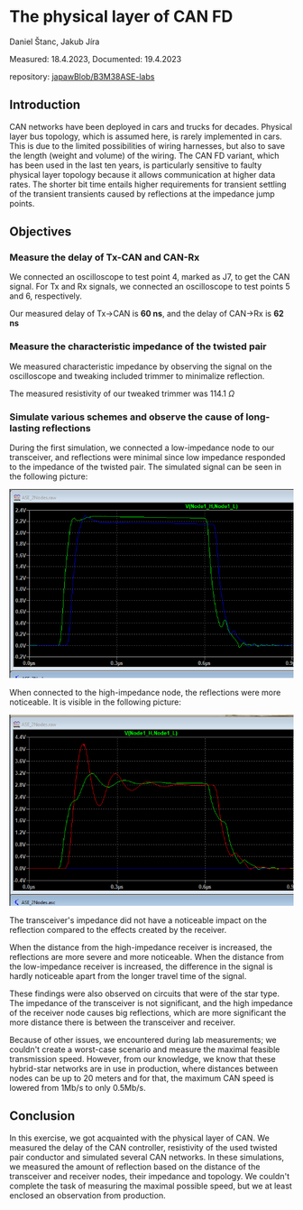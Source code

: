 # The physical layer of CAN FD

Daniel Štanc, Jakub Jíra

Measured: 18.4.2023, Documented: 19.4.2023

repository: [japawBlob/B3M38ASE-labs](https://github.com/japawBlob/B3M38ASE-labs)

## Introduction

CAN networks have been deployed in cars and trucks for decades. Physical layer bus topology, which is assumed here, is rarely implemented in cars. This is due to the limited possibilities of wiring harnesses, but also to save the length (weight and volume) of the wiring. The CAN FD variant, which has been used in the last ten years, is particularly sensitive to faulty physical layer topology because it allows communication at higher data rates. The shorter bit time entails higher requirements for transient settling of the transient transients caused by reflections at the impedance jump points.

## Objectives

### Measure the delay of Tx-CAN and CAN-Rx

We connected an oscilloscope to test point 4, marked as J7, to get the CAN signal. For Tx and Rx signals, we connected an oscilloscope to test points 5 and 6, respectively.

Our measured delay of Tx->CAN is **60 ns**, and the delay of CAN->Rx is **62 ns**

### Measure the characteristic impedance of the twisted pair

We measured characteristic impedance by observing the signal on the oscilloscope and tweaking included trimmer to minimalize reflection. 

The measured resistivity of our tweaked trimmer was 114.1 $\Omega$

### Simulate various schemes and observe the cause of long-lasting reflections

During the first simulation, we connected a low-impedance node to our transceiver, and reflections were minimal since low impedance responded to the impedance of the twisted pair. The simulated signal can be seen in the following picture:

![Low_impedance](/img/low_impedance.png)

When connected to the high-impedance node, the reflections were more noticeable. It is visible in the following picture:

![High_impedance](/img/high_impedance.png)

The transceiver's impedance did not have a noticeable impact on the reflection compared to the effects created by the receiver. 

When the distance from the high-impedance receiver is increased, the reflections are more severe and more noticeable. When the distance from the low-impedance receiver is increased, the difference in the signal is hardly noticeable apart from the longer travel time of the signal. 

These findings were also observed on circuits that were of the star type. The impedance of the transceiver is not significant, and the high impedance of the receiver node causes big reflections, which are more significant the more distance there is between the transceiver and receiver. 

Because of other issues, we encountered during lab measurements; we couldn't create a worst-case scenario and measure the maximal feasible transmission speed. However, from our knowledge, we know that these hybrid-star networks are in use in production, where distances between nodes can be up to 20 meters and for that, the maximum CAN speed is lowered from 1Mb/s to only 0.5Mb/s. 

## Conclusion

In this exercise, we got acquainted with the physical layer of CAN. We measured the delay of the CAN controller, resistivity of the used twisted pair conductor and simulated several CAN networks. In these simulations, we measured the amount of reflection based on the distance of the transceiver and receiver nodes, their impedance and topology. We couldn't complete the task of measuring the maximal possible speed, but we at least enclosed an observation from production.